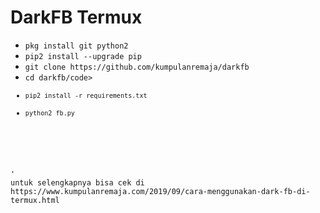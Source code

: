 # DarkFB Termux

<ul>
<li><code>pkg install git python2</code></li>
<li><code>pip2 install --upgrade pip</code></li>
<li><code>git clone https://github.com/kumpulanremaja/darkfb</code></li>
<li><code>cd darkfb/code></li>
<li><code>pip2 install -r requirements.txt</code></li>
<li><code>python2 fb.py</code></li>
</ul>
<br />
<br />'
untuk selengkapnya bisa cek di https://www.kumpulanremaja.com/2019/09/cara-menggunakan-dark-fb-di-termux.html
